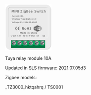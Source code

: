 ![icon](icon.png)

Tuya relay module 10A

Updated in SLS firmware: 2021.07.05d3

Zigbee models:

_TZ3000_hktqahrq / TS0001
